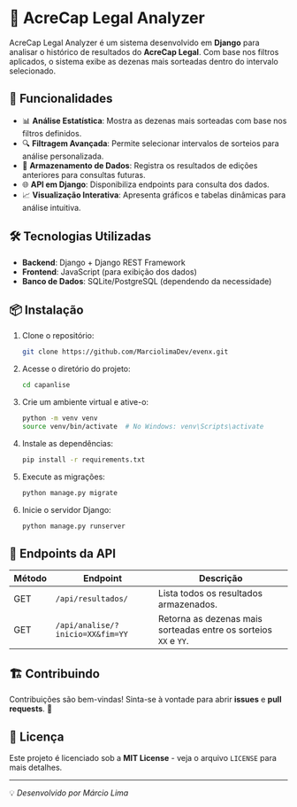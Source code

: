# 🎯 AcreCap Legal Analyzer

AcreCap Legal Analyzer é um sistema desenvolvido em **Django** para analisar o histórico de resultados do **AcreCap Legal**. Com base nos filtros aplicados, o sistema exibe as dezenas mais sorteadas dentro do intervalo selecionado.

## 🚀 Funcionalidades

- 📊 **Análise Estatística**: Mostra as dezenas mais sorteadas com base nos filtros definidos.
- 🔍 **Filtragem Avançada**: Permite selecionar intervalos de sorteios para análise personalizada.
- 📁 **Armazenamento de Dados**: Registra os resultados de edições anteriores para consultas futuras.
- 🌐 **API em Django**: Disponibiliza endpoints para consulta dos dados.
- 📈 **Visualização Interativa**: Apresenta gráficos e tabelas dinâmicas para análise intuitiva.

## 🛠️ Tecnologias Utilizadas

- **Backend**: Django + Django REST Framework
- **Frontend**: JavaScript (para exibição dos dados)
- **Banco de Dados**: SQLite/PostgreSQL (dependendo da necessidade)

## 📦 Instalação

1. Clone o repositório:
   ```bash
   git clone https://github.com/MarciolimaDev/evenx.git
   ```
2. Acesse o diretório do projeto:
   ```bash
   cd capanlise
   ```
3. Crie um ambiente virtual e ative-o:
   ```bash
   python -m venv venv
   source venv/bin/activate  # No Windows: venv\Scripts\activate
   ```
4. Instale as dependências:
   ```bash
   pip install -r requirements.txt
   ```
5. Execute as migrações:
   ```bash
   python manage.py migrate
   ```
6. Inicie o servidor Django:
   ```bash
   python manage.py runserver
   ```

## 🔗 Endpoints da API

| Método  | Endpoint       | Descrição |
|---------|---------------|-----------|
| GET     | `/api/resultados/` | Lista todos os resultados armazenados. |
| GET     | `/api/analise/?inicio=XX&fim=YY` | Retorna as dezenas mais sorteadas entre os sorteios `XX` e `YY`. |

## 🏗️ Contribuindo

Contribuições são bem-vindas! Sinta-se à vontade para abrir **issues** e **pull requests**. 🚀

## 📜 Licença

Este projeto é licenciado sob a **MIT License** - veja o arquivo `LICENSE` para mais detalhes.

---

💡 *Desenvolvido por Márcio Lima*